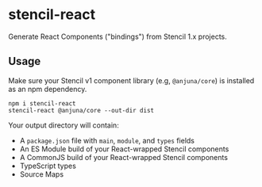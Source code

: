 # stencil-react

Generate React Components ("bindings") from Stencil 1.x projects.

## Usage

Make sure your Stencil v1 component library (e.g, `@anjuna/core`) is installed as an npm dependency.

```
npm i stencil-react
stencil-react @anjuna/core --out-dir dist
```

Your output directory will contain:

- A `package.json` file with `main`, `module`, and `types` fields
- An ES Module build of your React-wrapped Stencil components
- A CommonJS build of your React-wrapped Stencil components
- TypeScript types
- Source Maps
